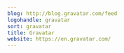 ```yaml
---
blog: http://blog.gravatar.com/feed
logohandle: gravatar
sort: gravatar
title: Gravatar
website: https://en.gravatar.com/
---
```


